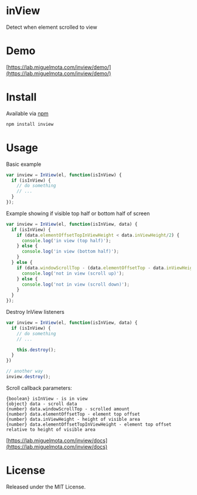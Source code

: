 # inView

Detect when element scrolled to view

# Demo

[https://lab.miguelmota.com/inview/demo/](https://lab.miguelmota.com/inview/demo/)

# Install

Available via [npm](https://www.npmjs.org/package/inview)

```bash
npm install inview
```

# Usage

Basic example

```javascript
var inview = InView(el, function(isInView) {
  if (isInView) {
    // do something
    // ...
  }
});
```

Example showing if visible top half or bottom half of screen

```javascript
var inview = InView(el, function(isInView, data) {
  if (isInView) {
    if (data.elementOffsetTopInViewHeight < data.inViewHeight/2) {
      console.log('in view (top half)');
    } else {
      console.log('in view (bottom half)');
    }
  } else {
    if (data.windowScrollTop - (data.elementOffsetTop - data.inViewHeight) > data.inViewHeight) {
      console.log('not in view (scroll up)');
    } else {
      console.log('not in view (scroll down)');
    }
  }
});
```

Destroy InView listeners

```javascript
var inview = InView(el, function(isInView, data) {
  if (isInView) {
    // do something
    // ...

    this.destroy();
  }
})

// another way
inview.destroy();
```

Scroll callback parameters:

```
{boolean} isInView - is in view
{object} data - scroll data
{number} data.windowScrollTop - scrolled amount
{number} data.elementOffsetTop - element top offset
{number} data.inViewHeight - height of visible area
{number} data.elementOffsetTopInViewHeight - element top offset relative to height of visible area
```

[https://lab.miguelmota.com/inview/docs](https://lab.miguelmota.com/inview/docs)

# License

Released under the MIT License.

